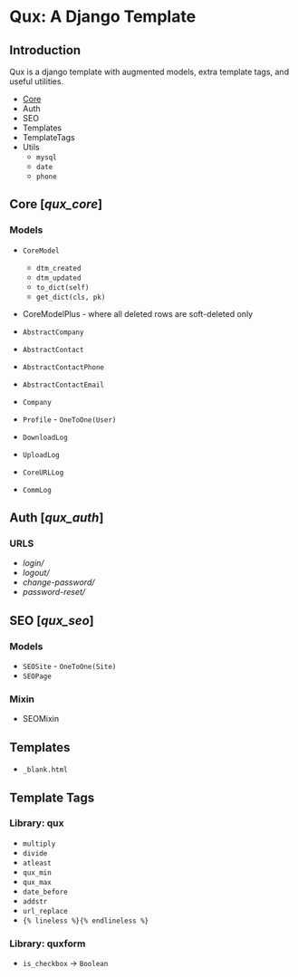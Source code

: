 # Qux: A Django Template

## Introduction

Qux is a django template with augmented models, 
extra template tags, and useful utilities.

- [Core](auth/README.md)
- Auth
- SEO
- Templates
- TemplateTags
- Utils
  - `mysql`
  - `date`
  - `phone`
  
## Core [_qux_core_]

### Models

- `CoreModel`
  - `dtm_created`
  - `dtm_updated`
  - `to_dict(self)`
  - `get_dict(cls, pk)`
- CoreModelPlus - where all deleted rows are soft-deleted only


- `AbstractCompany`
- `AbstractContact`
- `AbstractContactPhone`
- `AbstractContactEmail`


- `Company`
- `Profile` - `OneToOne(User)`


- `DownloadLog`
- `UploadLog`
- `CoreURLLog`
- `CommLog`

## Auth [_qux_auth_]

### URLS

- _login/_
- _logout/_
- _change-password/_
- _password-reset/_

## SEO [_qux_seo_]

### Models

- `SEOSite` - `OneToOne(Site)`
- `SEOPage`

### Mixin

- SEOMixin

## Templates

- `_blank.html`

## Template Tags

### Library: qux

- `multiply`
- `divide`
- `atleast`
- `qux_min`
- `qux_max`
- `date_before`
- `addstr`
- `url_replace`
- `{% lineless %}{% endlineless %}`

### Library: quxform

- `is_checkbox` &rightarrow; `Boolean`
